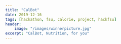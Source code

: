 ```yaml
---
title: "CalBot"
date: 2019-12-16
tags: [hackathon, fsu, calorie, project, hackfsu]
header: 
    image: "/images/winnerpicture.jpg"
excerpt: "CalBot, Nutrition, for you"
---
```

